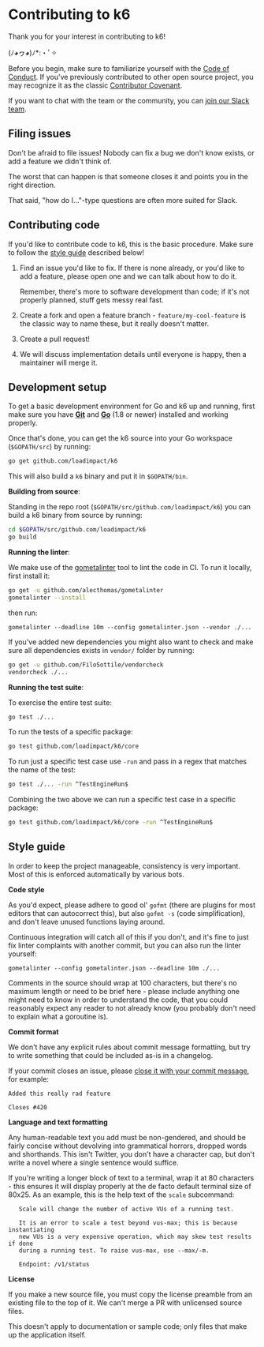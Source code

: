 Contributing to k6
==================

Thank you for your interest in contributing to k6!

(ﾉ◕ヮ◕)ﾉ*:・ﾟ✧

Before you begin, make sure to familiarize yourself with the [Code of Conduct](CODE_OF_CONDUCT.md). If you've previously contributed to other open source project, you may recognize it as the classic [Contributor Covenant](http://contributor-covenant.org/).

If you want to chat with the team or the community, you can [join our Slack team](https://k6.io/slack/).

Filing issues
-------------

Don't be afraid to file issues! Nobody can fix a bug we don't know exists, or add a feature we didn't think of.

The worst that can happen is that someone closes it and points you in the right direction.

That said, "how do I..."-type questions are often more suited for Slack.

Contributing code
-----------------

If you'd like to contribute code to k6, this is the basic procedure. Make sure to follow the [style guide](#style-guide) described below!

1. Find an issue you'd like to fix. If there is none already, or you'd like to add a feature, please open one and we can talk about how to do it.
   
   Remember, there's more to software development than code; if it's not properly planned, stuff gets messy real fast.

2. Create a fork and open a feature branch - `feature/my-cool-feature` is the classic way to name these, but it really doesn't matter.

3. Create a pull request!

4. We will discuss implementation details until everyone is happy, then a maintainer will merge it.

Development setup
-----------------

To get a basic development environment for Go and k6 up and running, first make sure you have **[Git](https://git-scm.com/downloads)** and **[Go](https://golang.org/doc/install)** (1.8 or newer) installed and working properly.

Once that's done, you can get the k6 source into your Go workspace (`$GOPATH/src`) by running:
```bash
go get github.com/loadimpact/k6
```
This will also build a `k6` binary and put it in `$GOPATH/bin`.

**Building from source**:

Standing in the repo root (`$GOPATH/src/github.com/loadimpact/k6`) you can build a k6 binary from source by running:
```bash
cd $GOPATH/src/github.com/loadimpact/k6
go build
```

**Running the linter**:

We make use of the [gometalinter](https://github.com/alecthomas/gometalinter) tool to lint the code in CI. To run it locally, first install it:
```bash
go get -u github.com/alecthomas/gometalinter
gometalinter --install
```
then run:
```
gometalinter --deadline 10m --config gometalinter.json --vendor ./...
```

If you've added new dependencies you might also want to check and make sure all dependencies exists in `vendor/` folder by running:
```bash
go get -u github.com/FiloSottile/vendorcheck
vendorcheck ./...
```

**Running the test suite**:

To exercise the entire test suite:
```bash
go test ./...
```

To run the tests of a specific package:
```bash
go test github.com/loadimpact/k6/core
```

To run just a specific test case use `-run` and pass in a regex that matches the name of the test:
```bash
go test ./... -run ^TestEngineRun$
```

Combining the two above we can run a specific test case in a specific package:
```bash
go test github.com/loadimpact/k6/core -run ^TestEngineRun$
```

Style guide
-----------

In order to keep the project manageable, consistency is very important. Most of this is enforced automatically by various bots.

**Code style**

As you'd expect, please adhere to good ol' `gofmt` (there are plugins for most editors that can autocorrect this), but also `gofmt -s` (code simplification), and don't leave unused functions laying around.

Continuous integration will catch all of this if you don't, and it's fine to just fix linter complaints with another commit, but you can also run the linter yourself:

```
gometalinter --config gometalinter.json --deadline 10m ./...
```

Comments in the source should wrap at 100 characters, but there's no maximum length or need to be brief here - please include anything one might need to know in order to understand the code, that you could reasonably expect any reader to not already know (you probably don't need to explain what a goroutine is).

**Commit format**

We don't have any explicit rules about commit message formatting, but try to write something that could be included as-is in a changelog.

If your commit closes an issue, please [close it with your commit message](https://help.github.com/articles/closing-issues-via-commit-messages/), for example:

```
Added this really rad feature

Closes #420
```

**Language and text formatting**

Any human-readable text you add must be non-gendered, and should be fairly concise without devolving into grammatical horrors, dropped words and shorthands. This isn't Twitter, you don't have a character cap, but don't write a novel where a single sentence would suffice.

If you're writing a longer block of text to a terminal, wrap it at 80 characters - this ensures it will display properly at the de facto default terminal size of 80x25. As an example, this is the help text of the `scale` subcommand:

```
   Scale will change the number of active VUs of a running test.

   It is an error to scale a test beyond vus-max; this is because instantiating
   new VUs is a very expensive operation, which may skew test results if done
   during a running test. To raise vus-max, use --max/-m.

   Endpoint: /v1/status
```


**License**

If you make a new source file, you must copy the license preamble from an existing file to the top of it. We can't merge a PR with unlicensed source files.

This doesn't apply to documentation or sample code; only files that make up the application itself.
